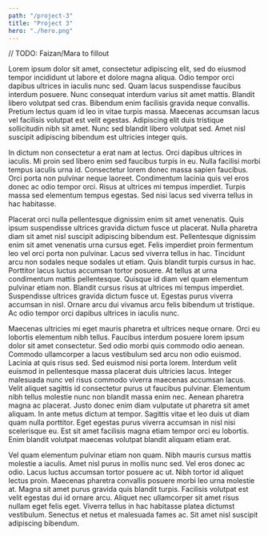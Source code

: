 ```yaml
---
path: "/project-3"
title: "Project 3"
hero: "./hero.png"
---
```


// TODO: Faizan/Mara to fillout

Lorem ipsum dolor sit amet, consectetur adipiscing elit, sed do eiusmod tempor incididunt ut labore et dolore magna aliqua. Odio tempor orci dapibus ultrices in iaculis nunc sed. Quam lacus suspendisse faucibus interdum posuere. Nunc consequat interdum varius sit amet mattis. Blandit libero volutpat sed cras. Bibendum enim facilisis gravida neque convallis. Pretium lectus quam id leo in vitae turpis massa. Maecenas accumsan lacus vel facilisis volutpat est velit egestas. Adipiscing elit duis tristique sollicitudin nibh sit amet. Nunc sed blandit libero volutpat sed. Amet nisl suscipit adipiscing bibendum est ultricies integer quis.

In dictum non consectetur a erat nam at lectus. Orci dapibus ultrices in iaculis. Mi proin sed libero enim sed faucibus turpis in eu. Nulla facilisi morbi tempus iaculis urna id. Consectetur lorem donec massa sapien faucibus. Orci porta non pulvinar neque laoreet. Condimentum lacinia quis vel eros donec ac odio tempor orci. Risus at ultrices mi tempus imperdiet. Turpis massa sed elementum tempus egestas. Sed nisi lacus sed viverra tellus in hac habitasse.

Placerat orci nulla pellentesque dignissim enim sit amet venenatis. Quis ipsum suspendisse ultrices gravida dictum fusce ut placerat. Nulla pharetra diam sit amet nisl suscipit adipiscing bibendum est. Pellentesque dignissim enim sit amet venenatis urna cursus eget. Felis imperdiet proin fermentum leo vel orci porta non pulvinar. Lacus sed viverra tellus in hac. Tincidunt arcu non sodales neque sodales ut etiam. Quis blandit turpis cursus in hac. Porttitor lacus luctus accumsan tortor posuere. At tellus at urna condimentum mattis pellentesque. Quisque id diam vel quam elementum pulvinar etiam non. Blandit cursus risus at ultrices mi tempus imperdiet. Suspendisse ultrices gravida dictum fusce ut. Egestas purus viverra accumsan in nisl. Ornare arcu dui vivamus arcu felis bibendum ut tristique. Ac odio tempor orci dapibus ultrices in iaculis nunc.

Maecenas ultricies mi eget mauris pharetra et ultrices neque ornare. Orci eu lobortis elementum nibh tellus. Faucibus interdum posuere lorem ipsum dolor sit amet consectetur. Sed odio morbi quis commodo odio aenean. Commodo ullamcorper a lacus vestibulum sed arcu non odio euismod. Lacinia at quis risus sed. Sed euismod nisi porta lorem. Interdum velit euismod in pellentesque massa placerat duis ultricies lacus. Integer malesuada nunc vel risus commodo viverra maecenas accumsan lacus. Velit aliquet sagittis id consectetur purus ut faucibus pulvinar. Elementum nibh tellus molestie nunc non blandit massa enim nec. Aenean pharetra magna ac placerat. Justo donec enim diam vulputate ut pharetra sit amet aliquam. In ante metus dictum at tempor. Sagittis vitae et leo duis ut diam quam nulla porttitor. Eget egestas purus viverra accumsan in nisl nisi scelerisque eu. Est sit amet facilisis magna etiam tempor orci eu lobortis. Enim blandit volutpat maecenas volutpat blandit aliquam etiam erat.

Vel quam elementum pulvinar etiam non quam. Nibh mauris cursus mattis molestie a iaculis. Amet nisl purus in mollis nunc sed. Vel eros donec ac odio. Lacus luctus accumsan tortor posuere ac ut. Nibh tortor id aliquet lectus proin. Maecenas pharetra convallis posuere morbi leo urna molestie at. Magna sit amet purus gravida quis blandit turpis. Facilisis volutpat est velit egestas dui id ornare arcu. Aliquet nec ullamcorper sit amet risus nullam eget felis eget. Viverra tellus in hac habitasse platea dictumst vestibulum. Senectus et netus et malesuada fames ac. Sit amet nisl suscipit adipiscing bibendum.
